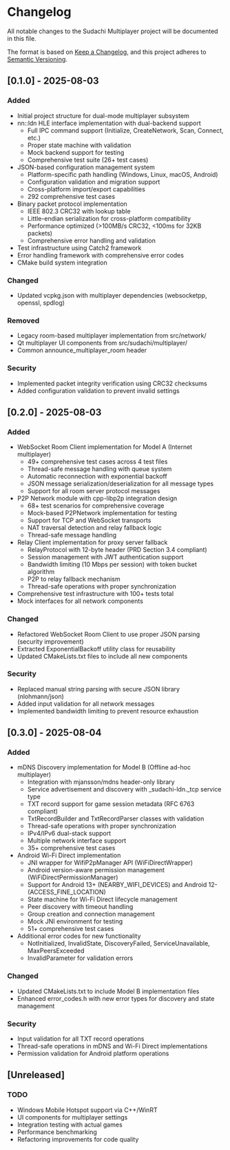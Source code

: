 # Changelog

All notable changes to the Sudachi Multiplayer project will be documented in this file.

The format is based on [Keep a Changelog](https://keepachangelog.com/en/1.0.0/),
and this project adheres to [Semantic Versioning](https://semver.org/spec/v2.0.0.html).

## [0.1.0] - 2025-08-03

### Added
- Initial project structure for dual-mode multiplayer subsystem
- nn::ldn HLE interface implementation with dual-backend support
  - Full IPC command support (Initialize, CreateNetwork, Scan, Connect, etc.)
  - Proper state machine with validation
  - Mock backend support for testing
  - Comprehensive test suite (26+ test cases)
- JSON-based configuration management system
  - Platform-specific path handling (Windows, Linux, macOS, Android)
  - Configuration validation and migration support
  - Cross-platform import/export capabilities
  - 292 comprehensive test cases
- Binary packet protocol implementation
  - IEEE 802.3 CRC32 with lookup table
  - Little-endian serialization for cross-platform compatibility
  - Performance optimized (>100MB/s CRC32, <100ms for 32KB packets)
  - Comprehensive error handling and validation
- Test infrastructure using Catch2 framework
- Error handling framework with comprehensive error codes
- CMake build system integration

### Changed
- Updated vcpkg.json with multiplayer dependencies (websocketpp, openssl, spdlog)

### Removed
- Legacy room-based multiplayer implementation from src/network/
- Qt multiplayer UI components from src/sudachi/multiplayer/
- Common announce_multiplayer_room header

### Security
- Implemented packet integrity verification using CRC32 checksums
- Added configuration validation to prevent invalid settings

## [0.2.0] - 2025-08-03

### Added
- WebSocket Room Client implementation for Model A (Internet multiplayer)
  - 49+ comprehensive test cases across 4 test files
  - Thread-safe message handling with queue system
  - Automatic reconnection with exponential backoff
  - JSON message serialization/deserialization for all message types
  - Support for all room server protocol messages
- P2P Network module with cpp-libp2p integration design
  - 68+ test scenarios for comprehensive coverage
  - Mock-based P2PNetwork implementation for testing
  - Support for TCP and WebSocket transports
  - NAT traversal detection and relay fallback logic
  - Thread-safe message handling
- Relay Client implementation for proxy server fallback
  - RelayProtocol with 12-byte header (PRD Section 3.4 compliant)
  - Session management with JWT authentication support
  - Bandwidth limiting (10 Mbps per session) with token bucket algorithm
  - P2P to relay fallback mechanism
  - Thread-safe operations with proper synchronization
- Comprehensive test infrastructure with 100+ tests total
- Mock interfaces for all network components

### Changed
- Refactored WebSocket Room Client to use proper JSON parsing (security improvement)
- Extracted ExponentialBackoff utility class for reusability
- Updated CMakeLists.txt files to include all new components

### Security
- Replaced manual string parsing with secure JSON library (nlohmann/json)
- Added input validation for all network messages
- Implemented bandwidth limiting to prevent resource exhaustion

## [0.3.0] - 2025-08-04

### Added
- mDNS Discovery implementation for Model B (Offline ad-hoc multiplayer)
  - Integration with mjansson/mdns header-only library
  - Service advertisement and discovery with _sudachi-ldn._tcp service type
  - TXT record support for game session metadata (RFC 6763 compliant)
  - TxtRecordBuilder and TxtRecordParser classes with validation
  - Thread-safe operations with proper synchronization
  - IPv4/IPv6 dual-stack support
  - Multiple network interface support
  - 35+ comprehensive test cases
- Android Wi-Fi Direct implementation
  - JNI wrapper for WifiP2pManager API (WiFiDirectWrapper)
  - Android version-aware permission management (WiFiDirectPermissionManager)
  - Support for Android 13+ (NEARBY_WIFI_DEVICES) and Android 12- (ACCESS_FINE_LOCATION)
  - State machine for Wi-Fi Direct lifecycle management
  - Peer discovery with timeout handling
  - Group creation and connection management
  - Mock JNI environment for testing
  - 51+ comprehensive test cases
- Additional error codes for new functionality
  - NotInitialized, InvalidState, DiscoveryFailed, ServiceUnavailable, MaxPeersExceeded
  - InvalidParameter for validation errors

### Changed
- Updated CMakeLists.txt to include Model B implementation files
- Enhanced error_codes.h with new error types for discovery and state management

### Security
- Input validation for all TXT record operations
- Thread-safe operations in mDNS and Wi-Fi Direct implementations
- Permission validation for Android platform operations

## [Unreleased]
### TODO
- Windows Mobile Hotspot support via C++/WinRT
- UI components for multiplayer settings
- Integration testing with actual games
- Performance benchmarking
- Refactoring improvements for code quality